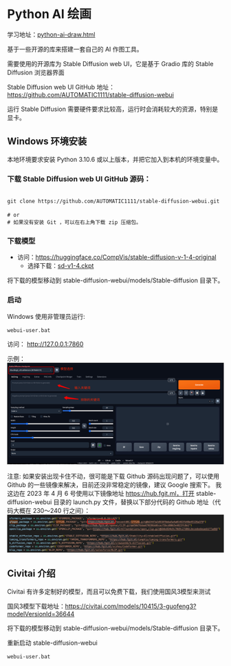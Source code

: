 # Python AI 绘画

学习地址：[python-ai-draw.html](https://www.runoob.com/python3/python-ai-draw.html)

基于一些开源的库来搭建一套自己的 AI 作图工具。

需要使用的开源库为 Stable Diffusion web UI，它是基于 Gradio 库的 Stable Diffusion 浏览器界面

Stable Diffusion web UI GitHub 地址：https://github.com/AUTOMATIC1111/stable-diffusion-webui

运行 Stable Diffusion 需要硬件要求比较高，运行时会消耗较大的资源，特别是显卡。

## Windows 环境安装

本地环境要求安装 Python 3.10.6 或以上版本，并把它加入到本机的环境变量中。

### 下载 Stable Diffusion web UI GitHub 源码：

```shell

git clone https://github.com/AUTOMATIC1111/stable-diffusion-webui.git

# or 
# 如果没有安装 Git ，可以在右上角下载 zip 压缩包。
```

### 下载模型

* 访问：https://huggingface.co/CompVis/stable-diffusion-v-1-4-original
    * 选择下载：[sd-v1-4.ckpt](https://huggingface.co/CompVis/stable-diffusion-v-1-4-original/resolve/main/sd-v1-4.ckpt)

将下载的模型移动到 stable-diffusion-webui/models/Stable-diffusion 目录下。

### 启动

Windows 使用非管理员运行:

```shell
webui-user.bat
```

访问：
http://127.0.0.1:7860

示例：
![img1.png](./img1.png)

注意: 如果安装出现卡住不动，很可能是下载 Github 源码出现问题了，可以使用 Github 的一些镜像来解决，目前还没非常稳定的镜像，建议
Google 搜索下。 我这边在 2023 年 4 月 6 号使用以下镜像地址 https://hub.fgit.ml，打开 stable-diffusion-webui 目录的
launch.py 文件，替换以下部分代码的 Github 地址（代码大概在 230～240 行之间）：
![img2.png](./img2.png)

## Civitai 介绍

Civitai 有许多定制好的模型，而且可以免费下载，我们使用国风3模型来测试

国风3模型下载地址：https://civitai.com/models/10415/3-guofeng3?modelVersionId=36644

将下载的模型移动到 stable-diffusion-webui/models/Stable-diffusion 目录下。

重新启动 stable-diffusion-webui

```shell
webui-user.bat
```
